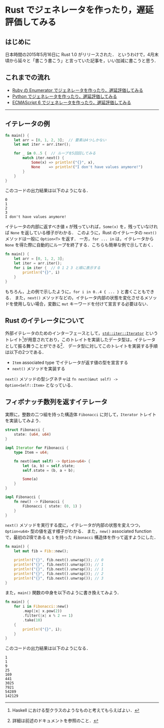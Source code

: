 # Rust でジェネレータを作ったり，遅延評価してみる

## はじめに

日本時間の2015年5月16日に Rust 1.0 がリリースされた．
というわけで，4月末頃から延々と「書こう書こう」と言っていた記事を，いい加減に書こうと思う．

## これまでの流れ

- [Ruby の Enumerator でジェネレータを作ったり，遅延評価してみる](http://ryota-ka.hatenablog.com/entry/2015/04/23/010520)
- [Python でジェネレータを作ったり，遅延評価してみる](https://blog.ymyzk.com/2015/04/python-generator-lazy/)
- [ECMAScript 6 でジェネレータを作ったり，遅延評価してみる](https://blog.ymyzk.com/2015/04/ecmascript-6-generator-lazy/)

---

## イテレータの例

```rust
fn main() {
    let arr = [0, 1, 2, 3];  // 要素は4つしかない
    let mut iter = arr.iter();

    for _ in 0..5 {  // ループを5回回してみる
        match iter.next() {
            Some(x) => println!("{}", x),
            None    => println!("I don't have values anymore!")
        }
    }
}
```

このコードの出力結果は以下のようになる．

```plaintext
0
1
2
3
I don't have values anymore!
```

イテレータの内部に返すべき値 `x` が残っていれば，`Some(x)` を，残っていなければ `None` を返している様子がわかる．
このように，Rust のイテレータの `next()` メソッドは一般に `Option<T>` を返す．
一方，`for ... in` は，イテレータから `None` を得た際に自動的にループを終了する．こちらも簡単な例で示しておく．

```rust
fn main() {
    let arr = [0, 1, 2, 3];
    let iter = arr.iter();
    for i in iter {  // 0 1 2 3 と順に表示する
        println!("{}", i)
    }
}
```

もちろん，上の例で示したように，`for i in 0..4 { ... }` と書くこともできる．
また，`next()` メソッドなどの，イテレータ内部の状態を変化させるメソッドを使用しない場合，変数に `mut` キーワードを付けて宣言する必要はない．

## Rust のイテレータについて

外部イテレータのためのインターフェースとして，[`std::iter::Iterator`](https://doc.rust-lang.org/std/iter/trait.Iterator.html) というトレイト[^1]が用意されており，このトレイトを実装したデータ型は，イテレータとして振る舞うことができる[^2]．
データ型に対してこのトレイトを実装する手順は以下の2つである．

- `Item` associated type でイテレータが返す値の型を宣言する
- `next()` メソッドを実装する

`next()` メソッドの型シグネチャは `fn next(&mut self) -> Option<Self::Item>` となっている．

## フィボナッチ数列を返すイテレータ

実際に，整数の二つ組を持った構造体 `Fibonacci` に対して，`Iterator` トレイトを実装してみよう．

```rust
struct Fibonacci {
    state: (u64, u64)
}

impl Iterator for Fibonacci {
    type Item = u64;

    fn next(&mut self) -> Option<u64> {
        let (a, b) = self.state;
        self.state = (b, a + b);

        Some(a)
    }
}

impl Fibonacci {
    fn new() -> Fibonacci {
        Fibonacci { state: (0, 1) }
    }
}
```

`next()` メソッドを実行する度に，イテレータが内部の状態を変えつつ，`Option<u64>` 型の値を返す様子がわかる．
また，`new()` associated function で，最初の2項である `0`, `1` を持った `Fibonacci` 構造体を作って返すようにした．

```rust
fn main() {
    let mut fib = Fib::new();

    println!("{}", fib.next().unwrap()); // 0
    println!("{}", fib.next().unwrap()); // 1
    println!("{}", fib.next().unwrap()); // 1
    println!("{}", fib.next().unwrap()); // 2
    println!("{}", fib.next().unwrap()); // 3
}
```

また，`main()` 関数の中身を以下のように書き換えてみよう．

```rust
fn main() {
    for i in Fibonacci::new()
        .map(|x| x.pow(2))
        .filter(|x| x % 2 == 1)
        .take(10)
    {
        println!("{}", i);
    }
}
```

このコードの出力結果は以下のようになる．

```plaintext
1
1
9
25
169
441
3025
7921
54289
142129
```

[^1]: Haskell における型クラスのようなものと考えてもらえばよい．
[^2]: 詳細は前述のドキュメントを参照のこと．
